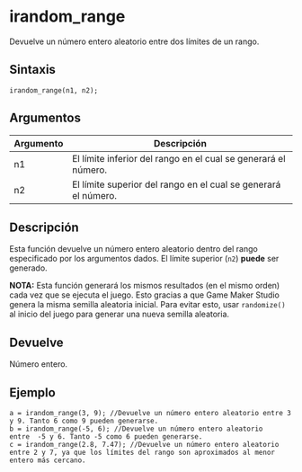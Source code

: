# irandom_range

Devuelve un número entero aleatorio entre dos límites de un rango.

## Sintaxis

  
```gml  
irandom_range(n1, n2);  
```  

## Argumentos

Argumento|Descripción|  
---|---|  
n1|El límite inferior del rango en el cual se generará el número.|  
n2|El límite superior del rango en el cual se generará el número.|  

## Descripción

Esta función devuelve un número entero aleatorio dentro del rango especificado por los argumentos dados. El límite superior (`n2`) **puede** ser generado.  
  
**NOTA:** Esta función generará los mismos resultados (en el mismo orden) cada vez que se ejecuta el juego. Esto gracias a que Game Maker Studio genera la misma semilla aleatoria inicial. Para evitar esto, usar `randomize()` al inicio del juego para generar una nueva semilla aleatoria.

## Devuelve

Número entero.

## Ejemplo

  
```gml  
a = irandom_range(3, 9); //Devuelve un número entero aleatorio entre 3 y 9. Tanto 6 como 9 pueden generarse.  
b = irandom_range(-5, 6); //Devuelve un número entero aleatorio entre  -5 y 6. Tanto -5 como 6 pueden generarse.  
c = irandom_range(2.8, 7.47); //Devuelve un número entero aleatorio entre 2 y 7, ya que los límites del rango son aproximados al menor entero más cercano.  
```
